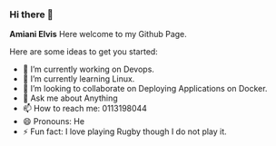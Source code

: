### Hi there 👋


**Amiani Elvis** Here welcome to my Github Page.

Here are some ideas to get you started:

- 🔭 I’m currently working on Devops.
- 🌱 I’m currently learning Linux.
- 👯 I’m looking to collaborate on Deploying Applications on Docker.
- 💬 Ask me about Anything
- 📫 How to reach me: 0113198044
- 😄 Pronouns: He
- ⚡ Fun fact: I love playing Rugby though I do not play it.

